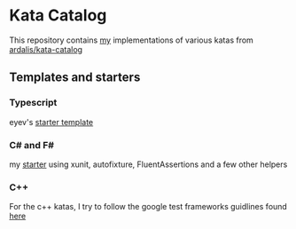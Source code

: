 Kata Catalog
====
This repository contains [my](https://github.com/KyleMcMaster) implementations of various katas from [ardalis/kata-catalog](https://github.com/ardalis/kata-catalog)

## Templates and starters

### Typescript
eyev's [starter template](https://github.com/eyev/Typescript-Jest-Kata-Seed)

### C# and F#
my [starter](https://github.com/KyleMcMaster/kata-starter) using xunit, autofixture, FluentAssertions and a few other helpers 

### C++
For the c++ katas, I try to follow the google test frameworks guidlines found [here](https://github.com/google/googletest/blob/master/googletest/docs/primer.md)